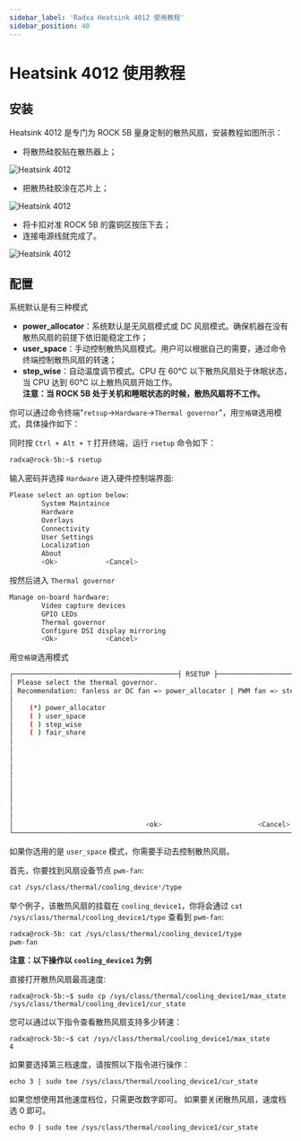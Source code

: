 ```yaml
---
sidebar_label: 'Radxa Heatsink 4012 使用教程'
sidebar_position: 40
---
```


# Heatsink 4012 使用教程

## 安装

Heatsink 4012 是专门为 ROCK 5B 量身定制的散热风扇，安装教程如图所示：

- 将散热硅胶贴在散热器上；  

![Heatsink 4012](/img/rock5b/heatsink4012-use-1.webp)  

- 把散热硅胶涂在芯片上；
   
![Heatsink 4012](/img/rock5b/heatsink4012-use-2.webp) 

- 将卡扣对准 ROCK 5B 的露铜区按压下去；  
- 连接电源线就完成了。  

![Heatsink 4012](/img/rock5b/heatsink4012-use-3.webp) 



## 配置

系统默认是有三种模式    
- **power_allocator**：系统默认是无风扇模式或 DC 风扇模式。确保机器在没有散热风扇的前提下依旧能稳定工作；  
- **user_space**：手动控制散热风扇模式。用户可以根据自己的需要，通过命令终端控制散热风扇的转速；  
- **step_wise**：自动温度调节模式。CPU 在 60℃ 以下散热风扇处于休眠状态，当 CPU 达到 60℃ 以上散热风扇开始工作。  
**注意：当 ROCK 5B 处于关机和睡眠状态的时候，散热风扇将不工作。**  

你可以通过命令终端"`retsup`->`Hardware`->`Thermal governor`"，用`空格键`选用模式，具体操作如下：

同时按 `Ctrl + Alt + T` 打开终端，运行 `rsetup` 命令如下：

```bash
radxa@rock-5b:~$ rsetup
```

输入密码并选择 `Hardware` 进入硬件控制端界面:  

```bash
Please select an option below:
        System Maintaince
        Hardware 
        Overlays
        Connectivity
        User Settings
        Localization
        About
        <Ok>            <Cancel>  
```

按然后进入 `Thermal governor`
```bash
Manage on-board hardware: 
        Video capture devices
        GPIO LEDs       
        Thermal governor
        Configure DSI display mirroring
        <Ok>            <Cancel>       
```
用`空格键`选用模式
  
```  bash
┌─────────────────────────────────────────┤ RSETUP ├───────────────────────────────────────────────┐
│ Please select the thermal governor.                                                              │
│ Recommendation: fanless or DC fan => power_allocator | PWM fan => step_wise                      │
│                                                                                                  │
│    (*) power_allocator                                                                           │
│    ( ) user_space                                                                                │
│    ( ) step_wise                                                                                 │
│    ( ) fair_share                                                                                │
│                                                                                                  │
│                                                                                                  │
│                                                                                                  │
│                                                                                                  │
│                                                                                                  │
│                                                                                                  │
│                                                                                                  │
│                                                                                                  │
│                                                                                                  │
│                                                                                                  │
│                                 <ok>                        <Cancel>                             │           
└──────────────────────────────────────────────────────────────────────────────────────────────────│   
```

如果你选用的是 `user_space` 模式，你需要手动去控制散热风扇。

首先，你要找到风扇设备节点 `pwm-fan`:

```bash
cat /sys/class/thermal/cooling_device*/type
```

举个例子，该散热风扇的挂载在 `cooling_device1`，你将会通过 `cat /sys/class/thermal/cooling_device1/type` 查看到 `pwm-fan`: 
```bash
radxa@rock-5b: cat /sys/class/thermal/cooling_device1/type
pwm-fan
```

**注意：以下操作以 `cooling_device1` 为例**

直接打开散热风扇最高速度:
```
radxa@rock-5b:~$ sudo cp /sys/class/thermal/cooling_device1/max_state /sys/class/thermal/cooling_device1/cur_state
```
您可以通过以下指令查看散热风扇支持多少转速：
```
radxa@rock-5b:~$ cat /sys/class/thermal/cooling_device1/max_state
4
```

如果要选择第三档速度，请按照以下指令进行操作：
```
echo 3 | sudo tee /sys/class/thermal/cooling_device1/cur_state
```

如果您想使用其他速度档位，只需更改数字即可。 如果要关闭散热风扇，速度档选 0 即可。
```
echo 0 | sudo tee /sys/class/thermal/cooling_device1/cur_state
```